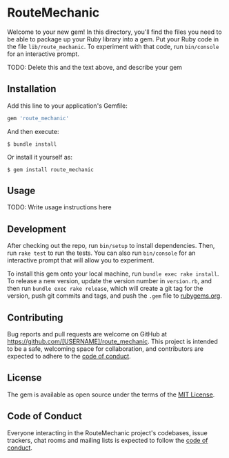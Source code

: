 # RouteMechanic

Welcome to your new gem! In this directory, you'll find the files you need to be able to package up your Ruby library into a gem. Put your Ruby code in the file `lib/route_mechanic`. To experiment with that code, run `bin/console` for an interactive prompt.

TODO: Delete this and the text above, and describe your gem

## Installation

Add this line to your application's Gemfile:

```ruby
gem 'route_mechanic'
```

And then execute:

    $ bundle install

Or install it yourself as:

    $ gem install route_mechanic

## Usage

TODO: Write usage instructions here

## Development

After checking out the repo, run `bin/setup` to install dependencies. Then, run `rake test` to run the tests. You can also run `bin/console` for an interactive prompt that will allow you to experiment.

To install this gem onto your local machine, run `bundle exec rake install`. To release a new version, update the version number in `version.rb`, and then run `bundle exec rake release`, which will create a git tag for the version, push git commits and tags, and push the `.gem` file to [rubygems.org](https://rubygems.org).

## Contributing

Bug reports and pull requests are welcome on GitHub at https://github.com/[USERNAME]/route_mechanic. This project is intended to be a safe, welcoming space for collaboration, and contributors are expected to adhere to the [code of conduct](https://github.com/[USERNAME]/route_mechanic/blob/master/CODE_OF_CONDUCT.md).


## License

The gem is available as open source under the terms of the [MIT License](https://opensource.org/licenses/MIT).

## Code of Conduct

Everyone interacting in the RouteMechanic project's codebases, issue trackers, chat rooms and mailing lists is expected to follow the [code of conduct](https://github.com/[USERNAME]/route_mechanic/blob/master/CODE_OF_CONDUCT.md).
